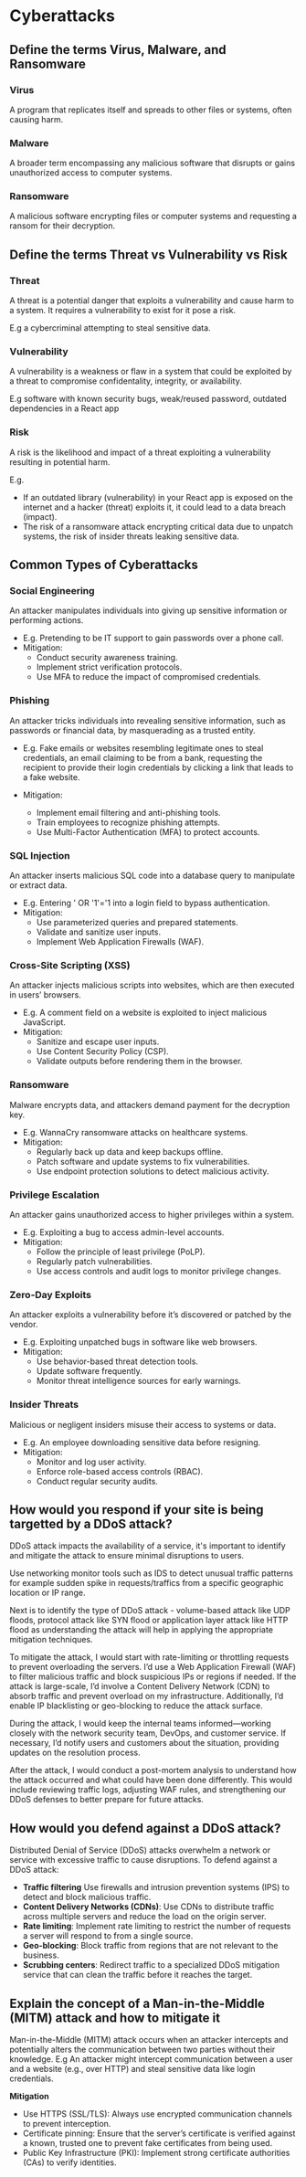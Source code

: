 # Cyberattacks

## Define the terms Virus, Malware, and Ransomware

### Virus

A program that replicates itself and spreads to other files or systems, often causing harm.

### Malware

A broader term encompassing any malicious software that disrupts or gains unauthorized access to computer systems.

### Ransomware

A malicious software encrypting files or computer systems and requesting a ransom for their decryption.

###

## Define the terms Threat vs Vulnerability vs Risk

### Threat

A threat is a potential danger that exploits a vulnerability and cause harm to a system. It requires a vulnerability to exist for it pose a risk.

E.g a cybercriminal attempting to steal sensitive data.

### Vulnerability

A vulnerability is a weakness or flaw in a system that could be exploited by a threat to compromise confidentality, integrity, or availability.

E.g software with known security bugs, weak/reused password, outdated dependencies in a React app

### Risk

A risk is the likelihood and impact of a threat exploiting a vulnerability resulting in potential harm.

E.g.

- If an outdated library (vulnerability) in your React app is exposed on the internet and a hacker (threat) exploits it, it could lead to a data breach (impact).
- The risk of a ransomware attack encrypting critical data due to unpatch systems, the risk of insider threats leaking sensitive data.

## Common Types of Cyberattacks

### Social Engineering

An attacker manipulates individuals into giving up sensitive information or performing actions.

- E.g. Pretending to be IT support to gain passwords over a phone call.
- Mitigation:
  - Conduct security awareness training.
  - Implement strict verification protocols.
  - Use MFA to reduce the impact of compromised credentials.

### Phishing

An attacker tricks individuals into revealing sensitive information, such as passwords or financial data, by masquerading as a trusted entity.

- E.g. Fake emails or websites resembling legitimate ones to steal credentials, an email claiming to be from a bank, requesting the recipient to provide their login credentials by clicking a link that leads to a fake website.

- Mitigation:
  - Implement email filtering and anti-phishing tools.
  - Train employees to recognize phishing attempts.
  - Use Multi-Factor Authentication (MFA) to protect accounts.

### SQL Injection

An attacker inserts malicious SQL code into a database query to manipulate or extract data.

- E.g. Entering ' OR '1'='1 into a login field to bypass authentication.
- Mitigation:
  - Use parameterized queries and prepared statements.
  - Validate and sanitize user inputs.
  - Implement Web Application Firewalls (WAF).

### Cross-Site Scripting (XSS)

An attacker injects malicious scripts into websites, which are then executed in users’ browsers.

- E.g. A comment field on a website is exploited to inject malicious JavaScript.
- Mitigation:
  - Sanitize and escape user inputs.
  - Use Content Security Policy (CSP).
  - Validate outputs before rendering them in the browser.

### Ransomware

Malware encrypts data, and attackers demand payment for the decryption key.

- E.g. WannaCry ransomware attacks on healthcare systems.
- Mitigation:
  - Regularly back up data and keep backups offline.
  - Patch software and update systems to fix vulnerabilities.
  - Use endpoint protection solutions to detect malicious activity.

### Privilege Escalation

An attacker gains unauthorized access to higher privileges within a system.

- E.g. Exploiting a bug to access admin-level accounts.
- Mitigation:
  - Follow the principle of least privilege (PoLP).
  - Regularly patch vulnerabilities.
  - Use access controls and audit logs to monitor privilege changes.

### Zero-Day Exploits

An attacker exploits a vulnerability before it’s discovered or patched by the vendor.

- E.g. Exploiting unpatched bugs in software like web browsers.
- Mitigation:
  - Use behavior-based threat detection tools.
  - Update software frequently.
  - Monitor threat intelligence sources for early warnings.

### Insider Threats

Malicious or negligent insiders misuse their access to systems or data.

- E.g. An employee downloading sensitive data before resigning.
- Mitigation:
  - Monitor and log user activity.
  - Enforce role-based access controls (RBAC).
  - Conduct regular security audits.

## How would you respond if your site is being targetted by a DDoS attack?

DDoS attack impacts the availability of a service, it's important to identify and mitigate the attack to ensure minimal disruptions to users.

Use networking monitor tools such as IDS to detect unusual traffic patterns for example sudden spike in requests/traffics from a specific geographic location or IP range.

Next is to identify the type of DDoS attack - volume-based attack like UDP floods, protocol attack like SYN flood or application layer attack like HTTP flood as understanding the attack will help in applying the appropriate mitigation techniques.

To mitigate the attack, I would start with rate-limiting or throttling requests to prevent overloading the servers. I’d use a Web Application Firewall (WAF) to filter malicious traffic and block suspicious IPs or regions if needed. If the attack is large-scale, I’d involve a Content Delivery Network (CDN) to absorb traffic and prevent overload on my infrastructure. Additionally, I’d enable IP blacklisting or geo-blocking to reduce the attack surface.

During the attack, I would keep the internal teams informed—working closely with the network security team, DevOps, and customer service. If necessary, I’d notify users and customers about the situation, providing updates on the resolution process.

After the attack, I would conduct a post-mortem analysis to understand how the attack occurred and what could have been done differently. This would include reviewing traffic logs, adjusting WAF rules, and strengthening our DDoS defenses to better prepare for future attacks.

## How would you defend against a DDoS attack?

Distributed Denial of Service (DDoS) attacks overwhelm a network or service with excessive traffic to cause disruptions. To defend against a DDoS attack:

- **Traffic filtering** Use firewalls and intrusion prevention systems (IPS) to detect and block malicious traffic.
- **Content Delivery Networks (CDNs)**: Use CDNs to distribute traffic across multiple servers and reduce the load on the origin server.
- **Rate limiting**: Implement rate limiting to restrict the number of requests a server will respond to from a single source.
- **Geo-blocking**: Block traffic from regions that are not relevant to the business.
- **Scrubbing centers**: Redirect traffic to a specialized DDoS mitigation service that can clean the traffic before it reaches the target.

## Explain the concept of a Man-in-the-Middle (MITM) attack and how to mitigate it

Man-in-the-Middle (MITM) attack occurs when an attacker intercepts and potentially alters the communication between two parties without their knowledge.
E.g An attacker might intercept communication between a user and a website (e.g., over HTTP) and steal sensitive data like login credentials.

**Mitigation**

- Use HTTPS (SSL/TLS): Always use encrypted communication channels to prevent interception.
- Certificate pinning: Ensure that the server’s certificate is verified against a known, trusted one to prevent fake certificates from being used.
- Public Key Infrastructure (PKI): Implement strong certificate authorities (CAs) to verify identities.
